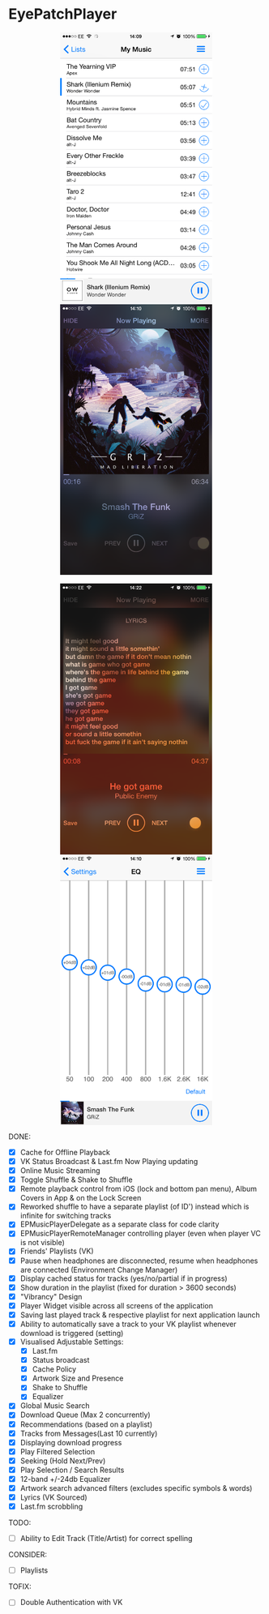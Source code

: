 # EyePatchPlayer

<p align="center">
<img src="https://github.com/Andr3y-/EyePatchPlayer/raw/master-Swift-2.1/GitHub%20Images%20Folder/IMG_2027.PNG" width="300" hspace="20">  
<img src="https://github.com/Andr3y-/EyePatchPlayer/raw/master-Swift-2.1/GitHub%20Images%20Folder/IMG_2028.PNG" width="300" hspace="20">
</p>

<p align="center">
<img align="center" src="https://github.com/Andr3y-/EyePatchPlayer/raw/master-Swift-2.1/GitHub%20Images%20Folder/IMG_2033.PNG" width="300" hspace="20">  
<img align="center" src="https://github.com/Andr3y-/EyePatchPlayer/raw/master-Swift-2.1/GitHub%20Images%20Folder/IMG_2029.PNG" width="300" hspace="20">
</p>

DONE:

- [x] Cache for Offline Playback
- [x] VK Status Broadcast & Last.fm Now Playing updating
- [x] Online Music Streaming
- [x] Toggle Shuffle & Shake to Shuffle
- [x] Remote playback control from iOS (lock and bottom pan menu), Album Covers in App & on the Lock Screen
- [x] Reworked shuffle to have a separate playlist (of ID') instead which is infinite for switching tracks
- [x] EPMusicPlayerDelegate as a separate class for code clarity
- [x] EPMusicPlayerRemoteManager controlling player (even when player VC is not visible)
- [x] Friends' Playlists (VK)
- [x] Pause when headphones are disconnected, resume when headphones are connected (Environment Change Manager)
- [x] Display cached status for tracks (yes/no/partial if in progress)
- [x] Show duration in the playlist (fixed for duration > 3600 seconds)
- [x] "Vibrancy" Design
- [x] Player Widget visible across all screens of the application
- [x] Saving last played track & respective playlist for next application launch
- [x] Ability to automatically save a track to your VK playlist whenever download is triggered (setting)
- [x] Visualised Adjustable Settings:
    - [x] Last.fm
    - [x] Status broadcast
    - [x] Cache Policy
    - [x] Artwork Size and Presence
    - [x] Shake to Shuffle
    - [x] Equalizer
- [x] Global Music Search
- [x] Download Queue (Max 2 concurrently)
- [x] Recommendations (based on a playlist)
- [x] Tracks from Messages(Last 10 currently)
- [x] Displaying download progress
- [x] Play Filtered Selection
- [x] Seeking (Hold Next/Prev)
- [x] Play Selection / Search Results
- [x] 12-band +/-24db Equalizer
- [x] Artwork search advanced filters (excludes specific symbols & words)
- [x] Lyrics (VK Sourced)
- [x] Last.fm scrobbling

TODO:

- [ ] Ability to Edit Track (Title/Artist) for correct spelling

CONSIDER:

- [ ] Playlists

TOFIX:

- [ ] Double Authentication with VK
